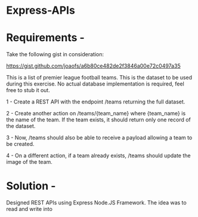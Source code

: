 # Express-APIs

# Requirements - 

Take the following gist in consideration:

https://gist.github.com/joaofs/a6b80ce482de2f3846a00e72c0497a35

This is a list of premier league football teams. This is the dataset to be used during this exercise. No actual database implementation is required, feel free to stub it out.

1 - Create a REST API with the endpoint /teams returning the full dataset.

2 - Create another action on /teams/{team_name} where {team_name} is the name of the team. If the team exists, it should return only one record of the dataset.

3 - Now, /teams should also be able to receive a payload allowing a team to be created.

4 - On a different action, if a team already exists, /teams should update the image of the team.


# Solution - 

Designed REST APIs using Express Node.JS Framework. The idea was to read and write into 
